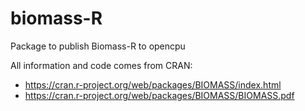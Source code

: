 # biomass-R
Package to publish Biomass-R to opencpu

All information and code comes from CRAN: 
* https://cran.r-project.org/web/packages/BIOMASS/index.html
* https://cran.r-project.org/web/packages/BIOMASS/BIOMASS.pdf
